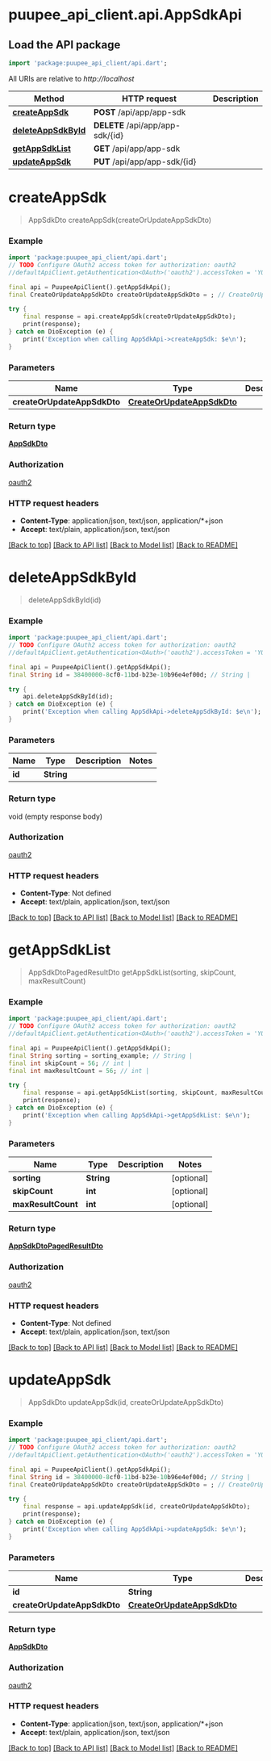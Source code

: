 # puupee_api_client.api.AppSdkApi

## Load the API package
```dart
import 'package:puupee_api_client/api.dart';
```

All URIs are relative to *http://localhost*

Method | HTTP request | Description
------------- | ------------- | -------------
[**createAppSdk**](AppSdkApi.md#createappsdk) | **POST** /api/app/app-sdk | 
[**deleteAppSdkById**](AppSdkApi.md#deleteappsdkbyid) | **DELETE** /api/app/app-sdk/{id} | 
[**getAppSdkList**](AppSdkApi.md#getappsdklist) | **GET** /api/app/app-sdk | 
[**updateAppSdk**](AppSdkApi.md#updateappsdk) | **PUT** /api/app/app-sdk/{id} | 


# **createAppSdk**
> AppSdkDto createAppSdk(createOrUpdateAppSdkDto)



### Example
```dart
import 'package:puupee_api_client/api.dart';
// TODO Configure OAuth2 access token for authorization: oauth2
//defaultApiClient.getAuthentication<OAuth>('oauth2').accessToken = 'YOUR_ACCESS_TOKEN';

final api = PuupeeApiClient().getAppSdkApi();
final CreateOrUpdateAppSdkDto createOrUpdateAppSdkDto = ; // CreateOrUpdateAppSdkDto | 

try {
    final response = api.createAppSdk(createOrUpdateAppSdkDto);
    print(response);
} catch on DioException (e) {
    print('Exception when calling AppSdkApi->createAppSdk: $e\n');
}
```

### Parameters

Name | Type | Description  | Notes
------------- | ------------- | ------------- | -------------
 **createOrUpdateAppSdkDto** | [**CreateOrUpdateAppSdkDto**](CreateOrUpdateAppSdkDto.md)|  | [optional] 

### Return type

[**AppSdkDto**](AppSdkDto.md)

### Authorization

[oauth2](../README.md#oauth2)

### HTTP request headers

 - **Content-Type**: application/json, text/json, application/*+json
 - **Accept**: text/plain, application/json, text/json

[[Back to top]](#) [[Back to API list]](../README.md#documentation-for-api-endpoints) [[Back to Model list]](../README.md#documentation-for-models) [[Back to README]](../README.md)

# **deleteAppSdkById**
> deleteAppSdkById(id)



### Example
```dart
import 'package:puupee_api_client/api.dart';
// TODO Configure OAuth2 access token for authorization: oauth2
//defaultApiClient.getAuthentication<OAuth>('oauth2').accessToken = 'YOUR_ACCESS_TOKEN';

final api = PuupeeApiClient().getAppSdkApi();
final String id = 38400000-8cf0-11bd-b23e-10b96e4ef00d; // String | 

try {
    api.deleteAppSdkById(id);
} catch on DioException (e) {
    print('Exception when calling AppSdkApi->deleteAppSdkById: $e\n');
}
```

### Parameters

Name | Type | Description  | Notes
------------- | ------------- | ------------- | -------------
 **id** | **String**|  | 

### Return type

void (empty response body)

### Authorization

[oauth2](../README.md#oauth2)

### HTTP request headers

 - **Content-Type**: Not defined
 - **Accept**: text/plain, application/json, text/json

[[Back to top]](#) [[Back to API list]](../README.md#documentation-for-api-endpoints) [[Back to Model list]](../README.md#documentation-for-models) [[Back to README]](../README.md)

# **getAppSdkList**
> AppSdkDtoPagedResultDto getAppSdkList(sorting, skipCount, maxResultCount)



### Example
```dart
import 'package:puupee_api_client/api.dart';
// TODO Configure OAuth2 access token for authorization: oauth2
//defaultApiClient.getAuthentication<OAuth>('oauth2').accessToken = 'YOUR_ACCESS_TOKEN';

final api = PuupeeApiClient().getAppSdkApi();
final String sorting = sorting_example; // String | 
final int skipCount = 56; // int | 
final int maxResultCount = 56; // int | 

try {
    final response = api.getAppSdkList(sorting, skipCount, maxResultCount);
    print(response);
} catch on DioException (e) {
    print('Exception when calling AppSdkApi->getAppSdkList: $e\n');
}
```

### Parameters

Name | Type | Description  | Notes
------------- | ------------- | ------------- | -------------
 **sorting** | **String**|  | [optional] 
 **skipCount** | **int**|  | [optional] 
 **maxResultCount** | **int**|  | [optional] 

### Return type

[**AppSdkDtoPagedResultDto**](AppSdkDtoPagedResultDto.md)

### Authorization

[oauth2](../README.md#oauth2)

### HTTP request headers

 - **Content-Type**: Not defined
 - **Accept**: text/plain, application/json, text/json

[[Back to top]](#) [[Back to API list]](../README.md#documentation-for-api-endpoints) [[Back to Model list]](../README.md#documentation-for-models) [[Back to README]](../README.md)

# **updateAppSdk**
> AppSdkDto updateAppSdk(id, createOrUpdateAppSdkDto)



### Example
```dart
import 'package:puupee_api_client/api.dart';
// TODO Configure OAuth2 access token for authorization: oauth2
//defaultApiClient.getAuthentication<OAuth>('oauth2').accessToken = 'YOUR_ACCESS_TOKEN';

final api = PuupeeApiClient().getAppSdkApi();
final String id = 38400000-8cf0-11bd-b23e-10b96e4ef00d; // String | 
final CreateOrUpdateAppSdkDto createOrUpdateAppSdkDto = ; // CreateOrUpdateAppSdkDto | 

try {
    final response = api.updateAppSdk(id, createOrUpdateAppSdkDto);
    print(response);
} catch on DioException (e) {
    print('Exception when calling AppSdkApi->updateAppSdk: $e\n');
}
```

### Parameters

Name | Type | Description  | Notes
------------- | ------------- | ------------- | -------------
 **id** | **String**|  | 
 **createOrUpdateAppSdkDto** | [**CreateOrUpdateAppSdkDto**](CreateOrUpdateAppSdkDto.md)|  | [optional] 

### Return type

[**AppSdkDto**](AppSdkDto.md)

### Authorization

[oauth2](../README.md#oauth2)

### HTTP request headers

 - **Content-Type**: application/json, text/json, application/*+json
 - **Accept**: text/plain, application/json, text/json

[[Back to top]](#) [[Back to API list]](../README.md#documentation-for-api-endpoints) [[Back to Model list]](../README.md#documentation-for-models) [[Back to README]](../README.md)

